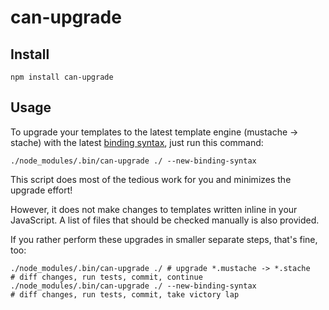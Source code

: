 # can-upgrade

## Install

```shell
npm install can-upgrade
```

## Usage

To upgrade your templates to the latest template engine (mustache -> stache) with the latest [binding syntax](http://canjs.com/docs/can.view.bindings.html), just run this command:

```shell
./node_modules/.bin/can-upgrade ./ --new-binding-syntax
```

This script does most of the tedious work for you and minimizes the upgrade effort!

However, it does not make changes to templates written inline in your JavaScript. A list of files that should be checked manually is also provided.

If you rather perform these upgrades in smaller separate steps, that's fine, too:

```shell
./node_modules/.bin/can-upgrade ./ # upgrade *.mustache -> *.stache
# diff changes, run tests, commit, continue
./node_modules/.bin/can-upgrade ./ --new-binding-syntax
# diff changes, run tests, commit, take victory lap
```
